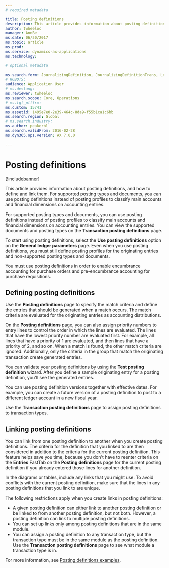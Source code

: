 ```yaml
---
# required metadata

title: Posting definitions
description: This article provides information about posting definitions, and how to define and link them. For supported posting types and documents, you can use posting definitions instead of posting profiles to classify main accounts and financial dimensions on accounting entries.
author: twheeloc
manager: AnnBe
ms.date: 06/20/2017
ms.topic: article
ms.prod: 
ms.service: dynamics-ax-applications
ms.technology: 

# optional metadata

ms.search.form: JournalizingDefinition, JournalizingDefinitionTrans, LedgerParameters
# ROBOTS: 
audience: Application User
# ms.devlang: 
ms.reviewer: twheeloc
ms.search.scope: Core, Operations
# ms.tgt_pltfrm: 
ms.custom: 15741
ms.assetid: 1495e7e0-2e39-464c-8da9-f55b1ca1c6bb
ms.search.region: Global
# ms.search.industry: 
ms.author: peakerbl
ms.search.validFrom: 2016-02-28
ms.dyn365.ops.version: AX 7.0.0

---
```


# Posting definitions

[!include[banner](../includes/banner.md)]


This article provides information about posting definitions, and how to define and link them. For supported posting types and documents, you can use posting definitions instead of posting profiles to classify main accounts and financial dimensions on accounting entries.

For supported posting types and documents, you can use posting definitions instead of posting profiles to classify main accounts and financial dimensions on accounting entries. You can view the supported documents and posting types on the **Transaction posting definitions** page. 

To start using posting definitions, select the **Use posting definitions** option on the **General ledger parameters** page. Even when you use posting definitions, you must still define posting profiles for the originating entries and non-supported posting types and documents. 

You must use posting definitions in order to enable encumbrance accounting for purchase orders and pre-encumbrance accounting for purchase requisitions.

## Defining posting definitions
Use the **Posting definitions** page to specify the match criteria and define the entries that should be generated when a match occurs. The match criteria are evaluated for the originating entries as accounting distributions. 

On the **Posting definitions** page, you can also assign priority numbers to entry lines to control the order in which the lines are evaluated. The lines that have the lowest priority number are evaluated first. For example, all lines that have a priority of 1 are evaluated, and then lines that have a priority of 2, and so on. When a match is found, the other match criteria are ignored. Additionally, only the criteria in the group that match the originating transaction create generated entries. 

You can validate your posting definitions by using the **Test posting definition** wizard. After you define a sample originating entry for a posting definition, you'll see the generated entries. 

You can use posting definition versions together with effective dates. For example, you can create a future version of a posting definition to post to a different ledger account in a new fiscal year. 

Use the **Transaction posting definitions** page to assign posting definitions to transaction types.

## Linking posting definitions
You can link from one posting definition to another when you create posting definitions. The criteria for the definition that you linked to are then considered in addition to the criteria for the current posting definition. This feature helps save you time, because you don't have to reenter criteria on the **Entries** FastTab on the **Posting definitions** page for the current posting definition if you already entered those lines for another definition. 

In the diagrams or tables, include any links that you might use. To avoid conflicts with the current posting definition, make sure that the lines in any posting definitions that you link to are unique. 

The following restrictions apply when you create links in posting definitions:

-   A given posting definition can either link to another posting definition or be linked to from another posting definition, but not both. However, a posting definition can link to multiple posting definitions.
-   You can set up links only among posting definitions that are in the same module.
-   You can assign a posting definition to any transaction type, but the transaction type must be in the same module as the posting definition. Use the **Transaction posting definitions** page to see what module a transaction type is in.


For more information, see [Posting definitions examples](example-posting-definitions.md). 


